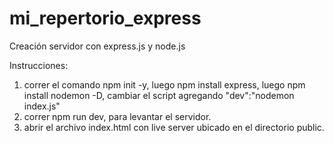 # mi_repertorio_express
Creación servidor con express.js y node.js

Instrucciones:
 
1. correr el comando npm init -y, luego npm install express, luego npm install nodemon -D, cambiar el script agregando "dev":"nodemon index.js"
2. correr npm run dev, para levantar el servidor.
3. abrir el archivo index.html con live server ubicado en el directorio public.
